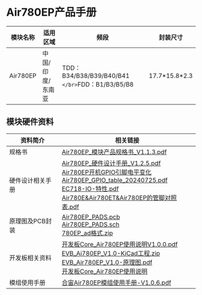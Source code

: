 # Air780EP产品手册

| 模块名称 | 适用区域         | 频段                                               | 封装尺寸        |
| -------- | ---------------- | -------------------------------------------------- | --------------- |
| Air780EP | 中国/印度/东南亚 | TDD：B34/B38/B39/B40/B41 `</br>`FDD：B1/B3/B5/B8 | 17.7\*15.8\*2.3 |

## 模块硬件资料

| 资料简介         | 相关链接                                                                                                                                                                                                                                                                                                                                                                                                                                                                                                                                                                                                                                                                                                                      |
| ---------------- | ----------------------------------------------------------------------------------------------------------------------------------------------------------------------------------------------------------------------------------------------------------------------------------------------------------------------------------------------------------------------------------------------------------------------------------------------------------------------------------------------------------------------------------------------------------------------------------------------------------------------------------------------------------------------------------------------------------------------------- |
| 规格书           | [Air780EP_模块产品规格书_V1.1.3.pdf](https://cdn.openluat-luatcommunity.openluat.com/attachment/20240814170652616_Air780EP_模块产品规格书_V1.1.3.pdf)                                                                                                                                                                                                                                                                                                                                                                                                                                                                                                                                                                            |
| 硬件设计相关手册 | [Air780EP_硬件设计手册_V1.2.5.pdf](https://cdn.openluat-luatcommunity.openluat.com/attachment/20240930104015002_Air780EP_硬件设计手册_V1.2.5.pdf)<br />[Air780EP开机GPIO引脚电平变化](https://doc.openluat.com/article/5040 "Air780EP开机GPIO引脚电平变化")<br /> [Air780EP_GPIO_table_20240725.pdf](https://cdn.openluat-luatcommunity.openluat.com/attachment/20240725200530002_Air780EP&Air780EPV_GPIO_table_20240725.pdf)<br />[EC718-IO-特性.pdf](https://cdn.openluat-luatcommunity.openluat.com/attachment/20240508154435627_EC718-IO-特性.pdf)<br />[Air780E&amp;Air780ET&amp;Air780EP的管脚对照表.pdf](https://cdn.openluat-luatcommunity.openluat.com/attachment/20240701144747559_Air780E&Air780ET&Air780EP的管脚对照表.pdf) |
| 原理图及PCB封装  | [Air780EP_PADS.pcb](https://cdn.openluat-luatcommunity.openluat.com/attachment/20240304174515360_Air780EP_PADS.pcb)<br />[Air780EP_PADS.sch](https://cdn.openluat-luatcommunity.openluat.com/attachment/20240304174548538_Air780EP_PADS.sch)<br />[780EP_ad格式.zip](https://cdn.openluat-luatcommunity.openluat.com/attachment/20240424170844720_780ep_ad格式.zip)                                                                                                                                                                                                                                                                                                                                                                |
| 开发板相关资料   | [开发板Core_Air780EP使用说明V1.0.0.pdf](https://cdn.openluat-luatcommunity.openluat.com/attachment/20240920105929207_开发板Core_Air780EP使用说明V1.0.0.pdf) <br /> [EVB_Ai780EP_V1.0-KiCad工程.zip](https://cdn.openluat-luatcommunity.openluat.com/attachment/20240105140550562_EVB_Air780EP_V1.0-KiCad工程.zip)<br /> [EVB_Air780EP_V1.0-原理图.pdf](https://cdn.openluat-luatcommunity.openluat.com/attachment/20240105140616346_EVB_Air780EP_V1.0-原理图.pdf)<br />[开发板Core_Air780EP使用说明](https://doc.openluat.com/share_article/ekP9pxVv5b0m8 "开发板Core_Air780EP使用说明")                                                                                                                                               |
| 模组使用手册     | [合宙Air780EP模组使用手册-V1.0.6.pdf](https://cdn.openluat-luatcommunity.openluat.com/attachment/20240703171742337_合宙Air780EP模组使用手册-V1.0.6.pdf)                                                                                                                                                                                                                                                                                                                                                                                                                                                                                                                                                                          |
